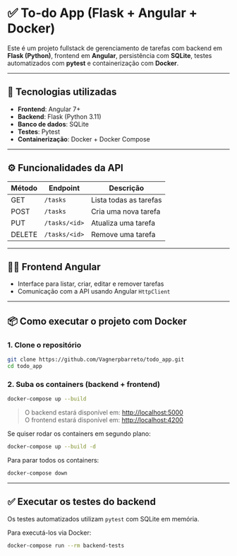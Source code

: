 # ✅ To-do App (Flask + Angular + Docker)

Este é um projeto fullstack de gerenciamento de tarefas com backend em **Flask (Python)**, frontend em **Angular**, persistência com **SQLite**, testes automatizados com **pytest** e containerização com **Docker**.

---

## 🚀 Tecnologias utilizadas

- **Frontend**: Angular 7+
- **Backend**: Flask (Python 3.11)
- **Banco de dados**: SQLite
- **Testes**: Pytest
- **Containerização**: Docker + Docker Compose

---

## ⚙️ Funcionalidades da API

| Método | Endpoint         | Descrição                  |
|--------|------------------|----------------------------|
| GET    | `/tasks`         | Lista todas as tarefas     |
| POST   | `/tasks`         | Cria uma nova tarefa       |
| PUT    | `/tasks/<id>`    | Atualiza uma tarefa        |
| DELETE | `/tasks/<id>`    | Remove uma tarefa          |

---

## 🧑‍💻 Frontend Angular

- Interface para listar, criar, editar e remover tarefas
- Comunicação com a API usando Angular `HttpClient`

---

## 📦 Como executar o projeto com Docker

### 1. Clone o repositório

```bash
git clone https://github.com/Vagnerpbarreto/todo_app.git
cd todo_app
```

### 2. Suba os containers (backend + frontend)

```bash
docker-compose up --build
```

> O backend estará disponível em: [http://localhost:5000](http://localhost:5000)  
> O frontend estará disponível em: [http://localhost:4200](http://localhost:4200)

Se quiser rodar os containers em segundo plano:

```bash
docker-compose up --build -d
```

Para parar todos os containers:

```bash
docker-compose down
```

---

## ✅ Executar os testes do backend

Os testes automatizados utilizam `pytest` com SQLite em memória.

Para executá-los via Docker:

```bash
docker-compose run --rm backend-tests
```

